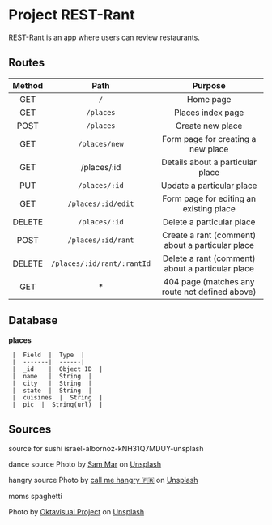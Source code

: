 # Project REST-Rant

REST-Rant is an app where users can review restaurants.
## Routes

  |  Method   |  Path    |  Purpose |
  |:---------:|:--------:|:----------:|
  |  GET	    |  `/`       |  Home page  |
  |  GET      |  `/places` |  Places index page  |
  |  POST	  |  `/places` |	Create new place  |
  |  GET 	  |  `/places/new`  |	Form page for creating a new place  |
  |  GET	  |  /places/:id  |	Details about a particular place  |
  |  PUT	  |  `/places/:id`  |	Update a particular place  |
  |  GET	  |  `/places/:id/edit`  |	Form page for editing an existing place  |
  |  DELETE	  |  `/places/:id`  |	Delete a particular place  |
  |  POST	  |  `/places/:id/rant`  |	Create a rant (comment) about a particular place  |
  |  DELETE	  |  `/places/:id/rant/:rantId`  |	Delete a rant (comment) about a particular place  |
  |  GET	  |  *       |	404 page (matches any route not defined above)  |



  ## Database

  **places**
   
     |  Field  |  Type  |
     |  -------|  ------|
     |  _id    |  Object ID  |
     |  name   |  String  |
     |  city   |  String  |
     |  state  |  String  |
     |  cuisines  |  String  |
     |  pic  |  String(url)  |

 ## Sources

 source for sushi
 israel-albornoz-kNH31Q7MDUY-unsplash

 dance source
 Photo by <a href="https://unsplash.com/@samar0103?utm_source=unsplash&utm_medium=referral&utm_content=creditCopyText">Sam Mar</a> on <a href="https://unsplash.com/s/photos/club-party?utm_source=unsplash&utm_medium=referral&utm_content=creditCopyText">Unsplash</a>
 
hangry source
Photo by <a href="https://unsplash.com/@callmehangry?utm_source=unsplash&utm_medium=referral&utm_content=creditCopyText">call me hangry 🇫🇷</a> on <a href="https://unsplash.com/s/photos/restaurants?utm_source=unsplash&utm_medium=referral&utm_content=creditCopyText">Unsplash</a>


moms spaghetti

Photo by <a href="https://unsplash.com/@oktavisual?utm_source=unsplash&utm_medium=referral&utm_content=creditCopyText">Oktavisual Project</a> on <a href="https://unsplash.com/s/photos/spaghetti?utm_source=unsplash&utm_medium=referral&utm_content=creditCopyText">Unsplash</a>
  